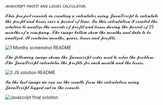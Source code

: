 ᴊᴀᴠᴀꜱᴄʀɪᴘᴛ ᴘʀᴏꜰɪᴛ ᴀɴᴅ ʟᴏꜱꜱᴇꜱ ᴄᴀʟᴄᴜʟᴀᴛᴏʀ.

𝓣𝓱𝓲𝓼 𝓹𝓻𝓸𝓳𝓮𝓬𝓽 𝓬𝓸𝓷𝓼𝓲𝓼𝓽𝓼 𝓲𝓷 𝓬𝓻𝓮𝓪𝓽𝓲𝓷𝓰 𝓪 𝓬𝓪𝓵𝓬𝓾𝓵𝓪𝓽𝓸𝓻 𝓾𝓼𝓲𝓷𝓰 𝓙𝓪𝓿𝓪𝓢𝓬𝓻𝓲𝓹𝓽 𝓽𝓸 𝓬𝓪𝓵𝓬𝓾𝓵𝓪𝓽𝓮 𝓽𝓱𝓮 𝓹𝓻𝓸𝓯𝓲𝓽 𝓪𝓷𝓭 𝓵𝓸𝓼𝓼𝓮𝓼 𝓸𝓿𝓮𝓻 𝓪 𝓹𝓮𝓻𝓲𝓸𝓭 𝓸𝓯 𝓽𝓲𝓶𝓮.
𝓘𝓷 𝓽𝓱𝓲𝓼 𝓬𝓪𝓵𝓬𝓾𝓵𝓪𝓽𝓲𝓸𝓷 𝓘 𝓬𝓻𝓮𝓪𝓽𝓮𝓭 𝓽𝓱𝓮 𝓼𝓸𝓵𝓾𝓽𝓲𝓸𝓷 𝓽𝓸 𝓪𝓷𝓪𝓵𝓲𝔃𝓮 𝓽𝓱𝓮 𝓻𝓮𝓬𝓸𝓻𝓭𝓼 𝓸𝓯 𝓹𝓻𝓸𝓯𝓲𝓽 𝓪𝓷𝓭 𝓵𝓸𝓼𝓼𝓮𝓼 𝓭𝓾𝓻𝓲𝓷𝓰 𝓽𝓱𝓮 𝓹𝓮𝓻𝓲𝓸𝓭 𝓸𝓯 25 𝓶𝓸𝓷𝓽𝓱𝓼 𝓸𝓯 𝓪 𝓬𝓸𝓶𝓹𝓪𝓷𝔂.
𝓣𝓱𝓮 𝓲𝓶𝓪𝓰𝓮 𝓫𝓮𝓵𝓵𝓸𝔀 𝓼𝓱𝓸𝔀 𝓽𝓱𝓮 𝓶𝓸𝓷𝓽𝓱𝓼 𝓪𝓷𝓭 𝓭𝓪𝓽𝓪 𝓽𝓸 𝓫𝓮 𝓪𝓷𝓪𝓵𝓲𝔃𝓮𝓭. 𝓘𝓽 𝓬𝓸𝓷𝓽𝓪𝓲𝓷𝓼 𝓶𝓸𝓷𝓽𝓱𝓼, 𝔂𝓮𝓪𝓻𝓼, 𝓵𝓸𝓼𝓼𝓮𝓼 𝓪𝓷𝓭 𝓹𝓻𝓸𝓯𝓲𝓽𝓼.

![1 Months screenshot README](https://user-images.githubusercontent.com/116593146/210174838-880e0059-d43c-4b62-8acf-d5723c3ad55f.png)

𝓣𝓱𝓮 𝓯𝓸𝓵𝓵𝓸𝔀𝓲𝓷𝓰 𝓲𝓶𝓪𝓰𝓮 𝓼𝓱𝓸𝔀𝓼 𝓽𝓱𝓮 𝓙𝓪𝓿𝓪𝓼𝓬𝓻𝓲𝓹𝓽 𝓬𝓸𝓭𝓮𝓼 𝓾𝓼𝓮𝓭 𝓽𝓸 𝓼𝓸𝓵𝓿𝓮 𝓽𝓱𝓮 𝓹𝓻𝓸𝓫𝓵𝓮𝓶. 𝓣𝓱𝓮 𝓙𝓪𝓿𝓪𝓢𝓬𝓻𝓲𝓹𝓽 𝓬𝓪𝓵𝓬𝓾𝓵𝓪𝓽𝓮𝓼 𝓽𝓱𝓮 𝓹𝓻𝓸𝓯𝓲𝓽𝓼 𝓯𝓸𝓻 𝓮𝓪𝓬𝓱 𝓶𝓸𝓷𝓽𝓱 𝓪𝓷𝓭 𝓽𝓱𝓮 𝓵𝓸𝓼𝓼𝓮𝓼.

![2 JS solution README](https://user-images.githubusercontent.com/116593146/210174951-ed0ead12-eb90-4ca4-a8e6-14784375e3c0.png)

𝓘𝓷 𝓽𝓱𝓮 𝓵𝓪𝓼𝓽 𝓲𝓶𝓪𝓰𝓮 𝔀𝓮 𝓬𝓪𝓷 𝓼𝓮𝓮 𝓽𝓱𝓮 𝓻𝓮𝓼𝓾𝓵𝓽𝓼 𝓯𝓻𝓸𝓶 𝓽𝓱𝓮 𝓬𝓪𝓵𝓬𝓾𝓵𝓪𝓽𝓲𝓸𝓷 𝓾𝓼𝓲𝓷𝓰 𝓙𝓪𝓿𝓪𝓢𝓬𝓻𝓲𝓹𝓽 𝓵𝓸𝓰𝓰𝓮𝓭 𝓸𝓾𝓽 𝓲𝓷 𝓽𝓱𝓮 𝓬𝓸𝓷𝓼𝓸𝓵𝓮.

![Javascript final solution](https://user-images.githubusercontent.com/116593146/210175409-3b989ac2-748d-4beb-8fa3-e97632f5bb45.png)








